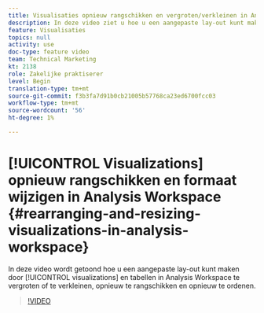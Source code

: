 ```yaml
---
title: Visualisaties opnieuw rangschikken en vergroten/verkleinen in Analysis Workspace
description: In deze video ziet u hoe u een aangepaste lay-out kunt maken door het formaat, de rangschikking en de indeling van visualisaties en tabellen in Analysis Workspace te wijzigen.
feature: Visualisaties
topics: null
activity: use
doc-type: feature video
team: Technical Marketing
kt: 2138
role: Zakelijke praktiserer
level: Begin
translation-type: tm+mt
source-git-commit: f3b3fa7d91b0cb21005b57768ca23ed6700fcc03
workflow-type: tm+mt
source-wordcount: '56'
ht-degree: 1%

---
```



# [!UICONTROL Visualizations] opnieuw rangschikken en formaat wijzigen in Analysis Workspace {#rearranging-and-resizing-visualizations-in-analysis-workspace}

In deze video wordt getoond hoe u een aangepaste lay-out kunt maken door [!UICONTROL visualizations] en tabellen in Analysis Workspace te vergroten of te verkleinen, opnieuw te rangschikken en opnieuw te ordenen.

>[!VIDEO](https://video.tv.adobe.com/v/24707/?quality=12)
